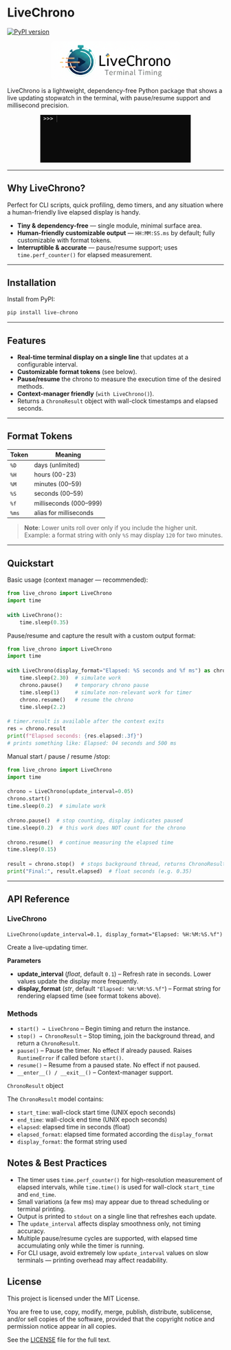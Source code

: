 # LiveChrono
[![PyPI version](https://img.shields.io/pypi/v/live-chrono.svg)](https://pypi.org/project/live-chrono/)

<p align="center">
    <img src="https://raw.githubusercontent.com/turonlab/LiveChrono/master/assets/logo-default.png" alt="LiveChrono logo" width="300" style="border-radius: 5px;">
</p>

LiveChrono is a lightweight, dependency-free Python package that shows a live updating stopwatch in the terminal, with pause/resume support and millisecond precision.

<p align="center">
    <img src="https://raw.githubusercontent.com/turonlab/LiveChrono/master/assets/demo.gif" alt="Demo of LiveChrono in action" width="350">
</p>

---

## Why LiveChrono?

Perfect for CLI scripts, quick profiling, demo timers, and any situation where a human-friendly live elapsed display is handy.

- **Tiny & dependency-free** — single module, minimal surface area.
- **Human-friendly customizable output** — `HH:MM:SS.ms` by default; fully customizable with format tokens.
- **Interruptible & accurate** — pause/resume support; uses `time.perf_counter()` for elapsed measurement.

---


## Installation

Install from PyPI:

```bash
pip install live-chrono
```

---

## Features

- **Real-time terminal display on a single line** that updates at a configurable interval.
- **Customizable format tokens** (see below).
- **Pause/resume** the chrono to measure the execution time of the desired methods.
- **Context-manager friendly** (`with LiveChrono()`).
- Returns a `ChronoResult` object with wall-clock timestamps and elapsed seconds.

---

## Format Tokens

| Token | Meaning                |
| ----- |------------------------|
| `%D`  | days (unlimited)       |
| `%H`  | hours (00-23)          |
| `%M`  | minutes (00–59)        |
| `%S`  | seconds (00–59)        |
| `%f`  | milliseconds (000–999) |
| `%ms` | alias for milliseconds |

> **Note**: Lower units roll over only if you include the higher unit.  
> Example: a format string with only `%S` may display `120` for two minutes.

---

## Quickstart

Basic usage (context manager — recommended):

```python
from live_chrono import LiveChrono
import time

with LiveChrono():
    time.sleep(0.35)
```

Pause/resume and capture the result with a custom output format:

```python
from live_chrono import LiveChrono
import time

with LiveChrono(display_format="Elapsed: %S seconds and %f ms") as chrono:
    time.sleep(2.30)  # simulate work
    chrono.pause()    # temporary chrono pause  
    time.sleep(1)     # simulate non-relevant work for timer
    chrono.resume()   # resume the chrono  
    time.sleep(2.2)

# timer.result is available after the context exits
res = chrono.result
print(f"Elapsed seconds: {res.elapsed:.3f}")
# prints something like: Elapsed: 04 seconds and 500 ms
```

Manual start / pause / resume /stop:

```python
from live_chrono import LiveChrono
import time

chrono = LiveChrono(update_interval=0.05)
chrono.start()
time.sleep(0.2)  # simulate work

chrono.pause()  # stop counting, display indicates paused
time.sleep(0.2)  # this work does NOT count for the chrono

chrono.resume()  # continue measuring the elapsed time
time.sleep(0.15)

result = chrono.stop()  # stops background thread, returns ChronoResult
print("Final:", result.elapsed)  # float seconds (e.g. 0.35)
```

---

## API Reference

### LiveChrono

`LiveChrono(update_interval=0.1, display_format="Elapsed: %H:%M:%S.%f")`

Create a live-updating timer.

**Parameters**  
- **update_interval** (*float*, default `0.1`) – Refresh rate in seconds. Lower values update the display more frequently.  
- **display_format** (*str*, default `"Elapsed: %H:%M:%S.%f"`) – Format string for rendering elapsed time (see format tokens above).

### Methods

- `start() → LiveChrono` – Begin timing and return the instance.  
- `stop() → ChronoResult` – Stop timing, join the background thread, and return a `ChronoResult`.  
- `pause()` – Pause the timer. No effect if already paused. Raises `RuntimeError` if called before `start()`.  
- `resume()` – Resume from a paused state. No effect if not paused.  
- `__enter__() / __exit__()` – Context-manager support.  

`ChronoResult` object

The `ChronoResult` model contains:

- `start_time`: wall-clock start time (UNIX epoch seconds)
- `end_time`: wall-clock end time (UNIX epoch seconds)
- `elapsed`: elapsed time in seconds (float)
- `elapsed_format`: elapsed time formated according the `display_format`
- `display_format`: the format string used

## Notes & Best Practices

- The timer uses `time.perf_counter()` for high-resolution measurement of elapsed intervals, while `time.time()` is 
  used for wall-clock `start_time` and `end_time`.
- Small variations (a few ms) may appear due to thread scheduling or terminal printing.
- Output is printed to `stdout` on a single line that refreshes each update.
- The `update_interval` affects display smoothness only, not timing accuracy. 
- Multiple pause/resume cycles are supported, with elapsed time accumulating only while the timer is running.
- For CLI usage, avoid extremely low `update_interval` values on slow terminals — printing overhead may affect readability.

## License

This project is licensed under the MIT License.

You are free to use, copy, modify, merge, publish, distribute, sublicense,
and/or sell copies of the software, provided that the copyright notice
and permission notice appear in all copies.

See the [LICENSE](https://github.com/TuronLab/LiveChrono/blob/master/LICENSE)
 file for the full text.
